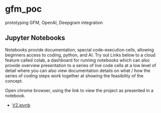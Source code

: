 # gfm_poc
prototyping GFM, OpenAI, Deepgram integration
## Jupyter Notebooks 
Notebooks provide documentation, special code-execution cells, allowing beginners access to coding, python, and AI. Try out Links below to a cloud feature called colab, a dashboard for running notebooks which can also provide overview presentation to a series of live code cells at a low level of detail where you can also view documentation details on what / how the series of coding steps work together at showing the feasibility of the concept.
  
Open chrome browser, using the link to view the project as presented in a notebook. 
  
- 	[V2.ipynb](https://colab.research.google.com/github/rowntreerob/gfm_poc/blob/master/V2.ipynb) 
